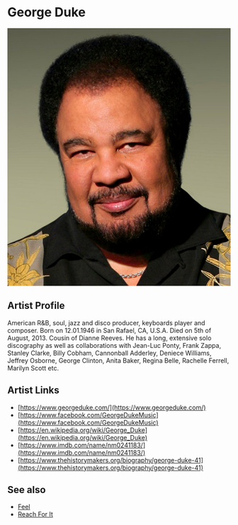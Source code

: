# George Duke

![](../../assets/artists/George_Duke.png)

## Artist Profile

American R&B, soul, jazz and disco producer, keyboards player and composer.
Born on 12.01.1946 in San Rafael, CA, U.S.A. Died on 5th of August, 2013.
Cousin of Dianne Reeves.
He has a long, extensive solo discography as well as collaborations with Jean-Luc Ponty, Frank Zappa, Stanley Clarke, Billy Cobham, Cannonball Adderley, Deniece Williams, Jeffrey Osborne, George Clinton, Anita Baker, Regina Belle, Rachelle Ferrell, Marilyn Scott etc.

## Artist Links

- [https://www.georgeduke.com/](https://www.georgeduke.com/)
- [https://www.facebook.com/GeorgeDukeMusic](https://www.facebook.com/GeorgeDukeMusic)
- [https://en.wikipedia.org/wiki/George_Duke](https://en.wikipedia.org/wiki/George_Duke)
- [https://www.imdb.com/name/nm0241183/](https://www.imdb.com/name/nm0241183/)
- [https://www.thehistorymakers.org/biography/george-duke-41](https://www.thehistorymakers.org/biography/george-duke-41)


## See also

- [Feel](Feel.md)
- [Reach For It](Reach_For_It.md)
